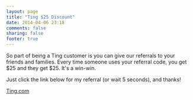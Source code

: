 ```yaml
---
layout: page
title: "Ting $25 Discount"
date: 2014-04-06 23:18
comments: false
sharing: false
footer: true
---
```


So part of being a Ting customer is you can give our referrals to your friends and
families.  Every time someone uses your referral code, you get $25 and they get $25.
It's a win-win.

Just click the link below for my referral (or wait 5 seconds), and thanks!

[Ting.com](https://zc7c9715lq2.ting.com)

<div><script type="text/javascript">
    function redirect() {
      window.location = "https://zc7c9715lq2.ting.com/";
    };
    setTimeout(function(){redirect()}, 5000);
</script></div>
